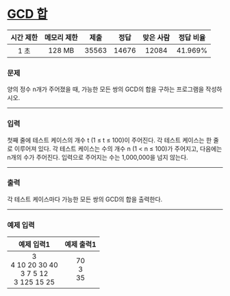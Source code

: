 # [GCD 합](https://www.acmicpc.net/problem/9613)

<div align = center>

| 시간 제한 | 메모리 제한 | 제출  | 정답  | 맞은 사람 | 정답 비율 |
| :-------: | :---------: | :---: | :---: | :-------: | :-------: |
|   1 초    |   128 MB    | 35563 | 14676 |   12084   |  41.969%  |

</div>

### 문제

양의 정수 n개가 주어졌을 때, 가능한 모든 쌍의 GCD의 합을 구하는 프로그램을 작성하시오.

---

### 입력

첫째 줄에 테스트 케이스의 개수 t (1 ≤ t ≤ 100)이 주어진다. 각 테스트 케이스는 한 줄로 이루어져 있다. 각 테스트 케이스는 수의 개수 n (1 < n ≤ 100)가 주어지고, 다음에는 n개의 수가 주어진다. 입력으로 주어지는 수는 1,000,000을 넘지 않는다.

---

### 출력

각 테스트 케이스마다 가능한 모든 쌍의 GCD의 합을 출력한다.

---

### 예제 입력

|                    예제 입력1                    |   예제 출력1    |
| :----------------------------------------------: | :-------------: |
| 3<br/>4 10 20 30 40<br/>3 7 5 12<br/>3 125 15 25 | 70<br/>3<br/>35 |
